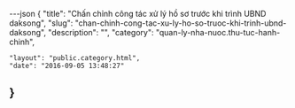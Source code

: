 ---json
{
    "title": "Chấn chỉnh công tác xử lý hồ sơ trước khi trình UBND daksong",
    "slug": "chan-chinh-cong-tac-xu-ly-ho-so-truoc-khi-trinh-ubnd-daksong",
    "description": "",
    "category": "quan-ly-nha-nuoc.thu-tuc-hanh-chinh",
  
    "layout": "public.category.html",
    "date": "2016-09-05 13:48:27"
}
---
